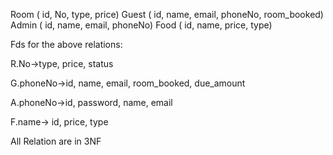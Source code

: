 Room ( id, No, type, price)
Guest ( id, name, email, phoneNo, room_booked)
Admin ( id, name, email, phoneNo)
Food ( id, name, price, type)

Fds for the above relations:

R.No->type, price, status

G.phoneNo->id, name, email, room_booked, due_amount

A.phoneNo->id, password, name, email

F.name-> id, price, type

All Relation are in 3NF
